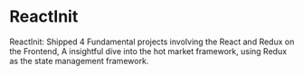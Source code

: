 # ReactInit
ReactInit: Shipped 4 Fundamental projects involving the React and Redux on the Frontend, A insightful dive into the hot market framework, using Redux as the state management framework.
